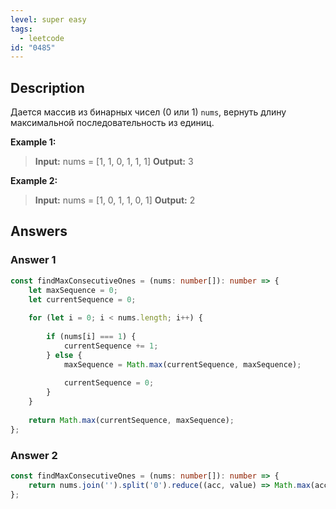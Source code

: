 ```yaml
---
level: super easy
tags:
  - leetcode
id: "0485"
---
```

## Description

Дается массив из бинарных чисел (0 или 1) `nums`, вернуть длину максимальной последовательность из единиц.

**Example 1:**
>**Input:** nums = [1, 1, 0, 1, 1, 1]
>**Output:** 3

**Example 2:**
>**Input:** nums = [1, 0, 1, 1, 0, 1]
>**Output:** 2

## Answers

### Answer 1

```typescript
const findMaxConsecutiveOnes = (nums: number[]): number => {
	let maxSequence = 0;
	let currentSequence = 0;
	
	for (let i = 0; i < nums.length; i++) {
		
		if (nums[i] === 1) {
			currentSequence += 1;
		} else {
			maxSequence = Math.max(currentSequence, maxSequence);
		
			currentSequence = 0;
		}
	}
	
	return Math.max(currentSequence, maxSequence);
};
```

### Answer 2

```typescript
const findMaxConsecutiveOnes = (nums: number[]): number => {
	return nums.join('').split('0').reduce((acc, value) => Math.max(acc, value.length), 0);
};
```